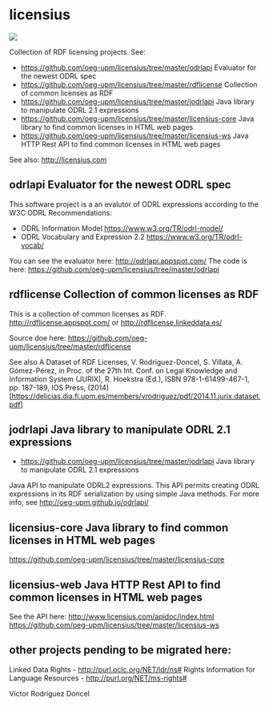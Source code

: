 # licensius

[![](https://jitpack.io/v/oeg-upm/licensius.svg)](https://jitpack.io/#oeg-upm/licensius)

Collection of RDF licensing projects. See: 
- https://github.com/oeg-upm/licensius/tree/master/odrlapi Evaluator for the newest ODRL spec
- https://github.com/oeg-upm/licensius/tree/master/rdflicense Collection of common licenses as RDF
- https://github.com/oeg-upm/licensius/tree/master/jodrlapi Java library to manipulate ODRL 2.1 expressions
- https://github.com/oeg-upm/licensius/tree/master/licensius-core Java library to find common licenses in HTML web pages
- https://github.com/oeg-upm/licensius/tree/master/licensius-ws Java HTTP Rest API to find common licenses in HTML web pages

See also: http://licensius.com


## odrlapi Evaluator for the newest ODRL spec

This software project is a an evalutor of ODRL expressions according to the W3C ODRL Recommendations:

- ODRL Information Model https://www.w3.org/TR/odrl-model/
- ODRL Vocabulary and Expression 2.2 https://www.w3.org/TR/odrl-vocab/

You can see the evaluator here: http://odrlapi.appspot.com/
The code is here: https://github.com/oeg-upm/licensius/tree/master/odrlapi 

## rdflicense Collection of common licenses as RDF

This is a collection of common licenses as RDF. 
http://rdflicense.appspot.com/ or http://rdflicense.linkeddata.es/

Source doe here: https://github.com/oeg-upm/licensius/tree/master/rdflicense

See also 
A Dataset of RDF Licenses, V. Rodríguez-Doncel, S. Villata, A. Gómez-Pérez, in Proc. of the 27th Int. Conf. on Legal Knowledge and Information System (JURIX), R. Hoekstra (Ed.), ISBN 978-1-61499-467-1, pp. 187-189, IOS Press, (2014) [https://delicias.dia.fi.upm.es/members/vrodriguez/pdf/2014.11.jurix.dataset.pdf]


## jodrlapi Java library to manipulate ODRL 2.1 expressions

- https://github.com/oeg-upm/licensius/tree/master/jodrlapi Java library to manipulate ODRL 2.1 expressions

Java API to manipulate ODRL2 expressions.
This API permits creating ODRL expressions in its RDF serialization by using simple Java methods.
For more info, see http://oeg-upm.github.io/odrlapi/

## licensius-core Java library to find common licenses in HTML web pages

https://github.com/oeg-upm/licensius/tree/master/licensius-core

## licensius-web Java HTTP Rest API to find common licenses in HTML web pages

See the API here: http://www.licensius.com/apidoc/index.html
https://github.com/oeg-upm/licensius/tree/master/licensius-ws 

## other projects pending to be migrated here:
Linked Data Rights - http://purl.oclc.org/NET/ldr/ns#
Rights Information for Language Resources - http://purl.org/NET/ms-rights#



Víctor Rodríguez Doncel 
